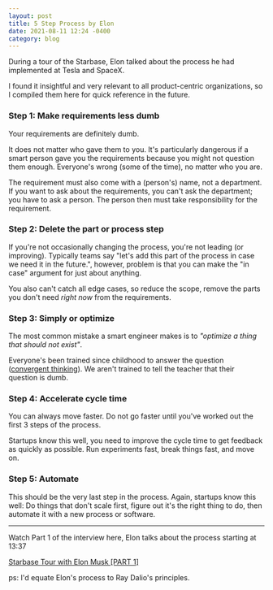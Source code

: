 ```yaml
---
layout: post
title: 5 Step Process by Elon
date: 2021-08-11 12:24 -0400
category: blog
---
```


During a tour of the Starbase, Elon talked about the process he had implemented at Tesla and SpaceX.

I found it insightful and very relevant to all product-centric organizations, so I compiled them here for quick reference in the future.

### Step 1: Make requirements less dumb

Your requirements are definitely dumb.

It does not matter who gave them to you. It's particularly dangerous if
a smart person gave you the requirements because you might not question them
enough. Everyone's wrong (some of the time), no matter who you are.

The requirement must also come with a (person's) name, not a department. If you
want to ask about the requirements, you can't ask the department; you have to ask a person.
The person then must take responsibility for the requirement.

### Step 2: Delete the part or process step

If you're not occasionally changing the process, you're not leading
(or improving). Typically teams say "let's add this part of the
process in case we need it in the future.", however, problem is that you can make the "in case" argument for just about anything.

You also can't catch all edge cases, so reduce the scope, remove the parts
you don't need *right now* from the requirements.

### Step 3: Simply or optimize

The most common mistake a smart engineer makes is to *"optimize a thing that
should not exist"*.

Everyone's been trained since childhood to answer the question ([convergent
thinking](https://en.wikipedia.org/wiki/Convergent_thinking)). We aren't trained
to tell the teacher that their question is dumb.

### Step 4: Accelerate cycle time

You can always move faster. Do not go faster until you've worked out the first 3 steps of the process.

Startups know this well, you need to improve the cycle time to get feedback as quickly as possible. Run experiments fast, break things fast, and move on.

### Step 5: Automate

This should be the very last step in the process. Again, startups know this
well: Do things that don't scale first, figure out it's the right thing to do,
then automate it with a new process or software.

---

Watch Part 1 of the interview here, Elon talks about the process starting at
13:37

[Starbase Tour with Elon Musk [PART 1]](https://youtu.be/t705r8ICkRw?t=809)

ps: I'd equate Elon's process to Ray Dalio's principles.
